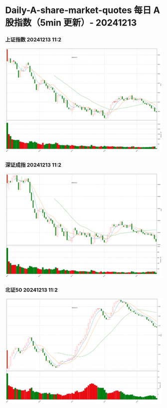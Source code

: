 
# Daily-A-share-market-quotes 每日 A 股指数（5min 更新）- 20241213

### 上证指数 20241213 11:2
![](./fig/2024/12/20241213-sh000001.png)

### 深证成指 20241213 11:2
![](./fig/2024/12/20241213-sz399001.png)

### 北证50 20241213 11:2
![](./fig/2024/12/20241213-bj899050.png)

